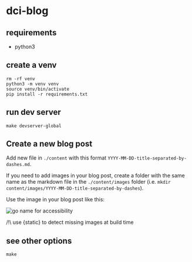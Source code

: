 # dci-blog

## requirements

- python3

## create a venv

    rm -rf venv
    python3 -m venv venv
    source venv/bin/activate
    pip install -r requirements.txt

## run dev server

    make devserver-global

## Create a new blog post

Add new file in `./content` with this format `YYYY-MM-DD-title-separated-by-dashes.md`.

If you need to add images in your blog post, create a folder with the same name as the markdown file in the `./content/images` folder (i.e. `mkdir content/images/YYYY-MM-DD-title-separated-by-dashes`).

Use the image in your blog post like this:

![go name for accessibility]({static}/images/YYYY-MM-DD-title-separated-by-dashes/my-image.png)

/!\ use {static} to detect missing images at build time

## see other options

    make
